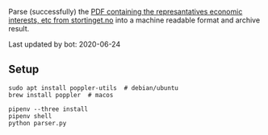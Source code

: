 Parse (successfully) the [PDF containing the represantatives economic interests, etc from stortinget.no](https://www.stortinget.no/no/Stortinget-og-demokratiet/Representantene/Okonomiske-interesser/) into a machine readable format and archive result.

Last updated by bot: 2020-06-24

## Setup
    sudo apt install poppler-utils  # debian/ubuntu
    brew install poppler  # macos

    pipenv --three install
    pipenv shell
    python parser.py
